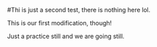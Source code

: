 #Thi is just a second test, there is nothing here lol.

This is our first modification, though!

Just a practice still and we are going still.